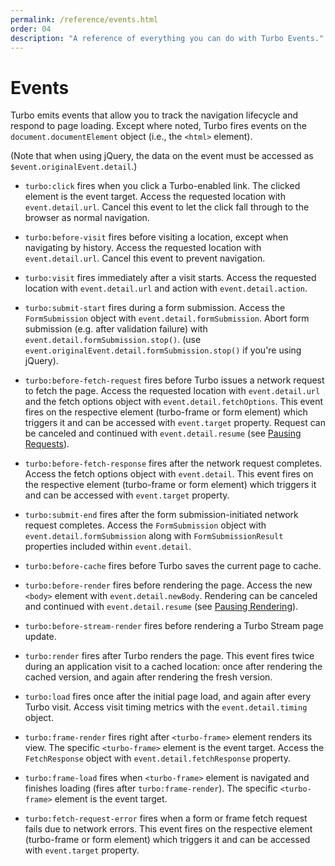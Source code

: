 ```yaml
---
permalink: /reference/events.html
order: 04
description: "A reference of everything you can do with Turbo Events."
---
```


# Events

Turbo emits events that allow you to track the navigation lifecycle and respond to page loading. Except where noted, Turbo fires events on the `document.documentElement` object (i.e., the `<html>` element).

(Note that when using jQuery, the data on the event must be accessed as `$event.originalEvent.detail`.)

* `turbo:click` fires when you click a Turbo-enabled link. The clicked element is the event target. Access the requested location with `event.detail.url`. Cancel this event to let the click fall through to the browser as normal navigation.

* `turbo:before-visit` fires before visiting a location, except when navigating by history. Access the requested location with `event.detail.url`. Cancel this event to prevent navigation.

* `turbo:visit` fires immediately after a visit starts. Access the requested location with `event.detail.url` and action with `event.detail.action`.

* `turbo:submit-start` fires during a form submission. Access the `FormSubmission` object with `event.detail.formSubmission`. Abort form submission (e.g. after validation failure) with `event.detail.formSubmission.stop()`. (use `event.originalEvent.detail.formSubmission.stop()` if you're using jQuery).

* `turbo:before-fetch-request` fires before Turbo issues a network request to fetch the page. Access the requested location with `event.detail.url` and the fetch options object with `event.detail.fetchOptions`. This event fires on the respective element (turbo-frame or form element) which triggers it and can be accessed with `event.target` property. Request can be canceled and continued with `event.detail.resume` (see [Pausing Requests](/handbook/drive#pausing-requests)).

* `turbo:before-fetch-response` fires after the network request completes. Access the fetch options object with `event.detail`. This event fires on the respective element (turbo-frame or form element) which triggers it and can be accessed with `event.target` property.

* `turbo:submit-end` fires after the form submission-initiated network request completes. Access the `FormSubmission` object with `event.detail.formSubmission` along with `FormSubmissionResult` properties included within `event.detail`.

* `turbo:before-cache` fires before Turbo saves the current page to cache.

* `turbo:before-render` fires before rendering the page. Access the new `<body>` element with `event.detail.newBody`. Rendering can be canceled and continued with `event.detail.resume` (see [Pausing Rendering](/handbook/drive#pausing-rendering)).

* `turbo:before-stream-render` fires before rendering a Turbo Stream page update.

* `turbo:render` fires after Turbo renders the page. This event fires twice during an application visit to a cached location: once after rendering the cached version, and again after rendering the fresh version.

* `turbo:load` fires once after the initial page load, and again after every Turbo visit. Access visit timing metrics with the `event.detail.timing` object.

* `turbo:frame-render` fires right after `<turbo-frame>` element renders its view. The specific `<turbo-frame>` element is the event target. Access the `FetchResponse` object with `event.detail.fetchResponse` property.

* `turbo:frame-load` fires when `<turbo-frame>` element is navigated and finishes loading (fires after `turbo:frame-render`). The specific `<turbo-frame>` element is the event target.

* `turbo:fetch-request-error` fires when a form or frame fetch request fails due to network errors. This event fires on the respective element (turbo-frame or form element) which triggers it and can be accessed with `event.target` property.
